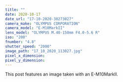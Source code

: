 ```yaml
---
title: ""
date: 2020-10-17
date_url: "17-10-2020-30273027"
camera_make: "OLYMPUS CORPORATION"
camera_model: "E-M10MarkII"
lens_model: "OLYMPUS M.40-150mm F4.0-5.6 R"
iso: "200"
fnumber: "4.8"
shutter_speed: "2000"
image_path: "17_10_2020_113027.jpg"
pixel_x_dimension: 
pixel_y_dimension: 
---
```


This post features an image taken with an E-M10MarkII.